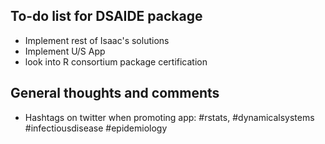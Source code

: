 ## To-do list for DSAIDE package


* Implement rest of Isaac's solutions
* Implement U/S App
* look into R consortium package certification


## General thoughts and comments

* Hashtags on twitter when promoting app: #rstats, #dynamicalsystems #infectiousdisease #epidemiology 